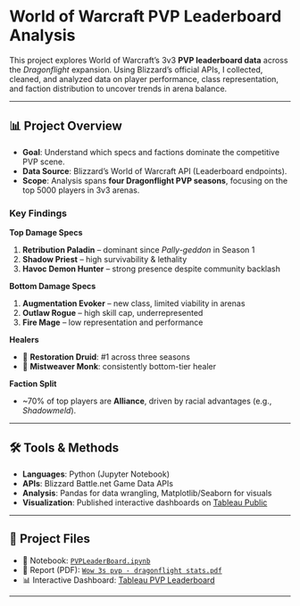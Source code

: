 # World of Warcraft PVP Leaderboard Analysis  

This project explores World of Warcraft’s 3v3 **PVP leaderboard data** across the *Dragonflight* expansion. Using Blizzard’s official APIs, I collected, cleaned, and analyzed data on player performance, class representation, and faction distribution to uncover trends in arena balance.  

---

## 📊 Project Overview  
- **Goal**: Understand which specs and factions dominate the competitive PVP scene.  
- **Data Source**: Blizzard’s World of Warcraft API (Leaderboard endpoints).  
- **Scope**: Analysis spans **four Dragonflight PVP seasons**, focusing on the top 5000 players in 3v3 arenas.  

### Key Findings  
**Top Damage Specs**
1. **Retribution Paladin** – dominant since *Pally-geddon* in Season 1  
2. **Shadow Priest** – high survivability & lethality  
3. **Havoc Demon Hunter** – strong presence despite community backlash  

**Bottom Damage Specs**
1. **Augmentation Evoker** – new class, limited viability in arenas  
2. **Outlaw Rogue** – high skill cap, underrepresented  
3. **Fire Mage** – low representation and performance  

**Healers**
- 🥇 **Restoration Druid**: #1 across three seasons  
- 🥉 **Mistweaver Monk**: consistently bottom-tier healer  

**Faction Split**
- ~70% of top players are **Alliance**, driven by racial advantages (e.g., *Shadowmeld*).  

---

## 🛠️ Tools & Methods  
- **Languages**: Python (Jupyter Notebook)  
- **APIs**: Blizzard Battle.net Game Data APIs  
- **Analysis**: Pandas for data wrangling, Matplotlib/Seaborn for visuals  
- **Visualization**: Published interactive dashboards on [Tableau Public](https://public.tableau.com/app/profile/joun.bae/viz/WorldofWarcraftDragonflightPVP/Dragonflightpvpleaderboard?publish=yes)  

---

## 🔗 Project Files  
- 📓 Notebook: [`PVPLeaderBoard.ipynb`](./PVPLeaderBoard.ipynb)  
- 📑 Report (PDF): [`Wow 3s pvp - dragonflight stats.pdf`](./Wow%203s%20pvp%20-%20dragonflight%20stats.pdf)  
- 📊 Interactive Dashboard: [Tableau PVP Leaderboard](https://public.tableau.com/app/profile/joun.bae/viz/WorldofWarcraftDragonflightPVP/Dragonflightpvpleaderboard?publish=yes)  

---

